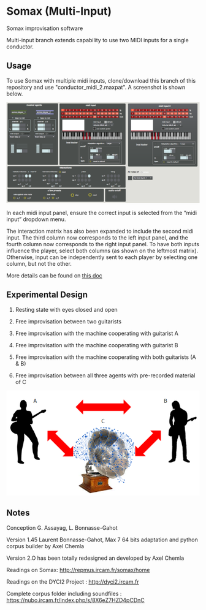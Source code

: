 # Somax (Multi-Input)

Somax improvisation software

Multi-input branch extends capability to use two MIDI inputs for a single conductor.

## Usage

To use Somax with multiple midi inputs, clone/download this branch of this repository and use "conductor_midi_2.maxpat". A screenshot is shown below.

![](screenshot.png)

In each midi input panel, ensure the correct input is selected from the “midi input” dropdown menu. 

The interaction matrix has also been expanded to include the second midi input. The third column now corresponds to the left input panel, and the fourth column now corresponds to the right input panel. To have both inputs influence the player, select both columns (as shown on the leftmost matrix). Otherwise, input can be independently sent to each player by selecting one column, but not the other.

More details can be found on [this doc](https://docs.google.com/document/d/1QqxMyi0h6fnYnYvSFoIwf5hZQuR3IVUc_eEhqW881cY/edit?usp=sharing)


## Experimental Design

1. Resting state with eyes closed and open

2. Free improvisation between two guitarists

3. Free improvisation with the machine cooperating with guitarist A

4. Free improvisation with the machine cooperating with guitarist B

5. Free improvisation with the machine cooperating with both guitarists (A & B)

6. Free improvisation between all three agents with pre-recorded material of C

![](experimental_design.png)

## Notes

Conception G. Assayag, L. Bonnasse-Gahot

Version 1.45 Laurent Bonnasse-Gahot, Max 7 64 bits adaptation and python corpus builder by Axel Chemla

Version 2.O has been totally redesigned an developed by Axel Chemla

Readings on Somax: http://repmus.ircam.fr/somax/home

Readings on the DYCI2 Project : http://dyci2.ircam.fr

Complete corpus folder including soundfiles : https://nubo.ircam.fr/index.php/s/8X6eZ7HZD4pCDnC